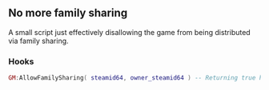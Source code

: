 ## No more family sharing
A small script just effectively disallowing the game from being distributed via family sharing.

### Hooks
```lua
GM:AllowFamilySharing( steamid64, owner_steamid64 ) -- Returning true here will prevent the script from doing anything.
